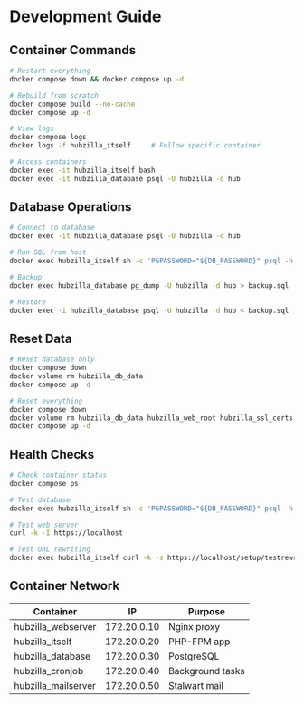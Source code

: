 # Development Guide

## Container Commands
```bash
# Restart everything
docker compose down && docker compose up -d

# Rebuild from scratch
docker compose build --no-cache
docker compose up -d

# View logs
docker compose logs
docker logs -f hubzilla_itself     # Follow specific container

# Access containers
docker exec -it hubzilla_itself bash
docker exec -it hubzilla_database psql -U hubzilla -d hub
```

## Database Operations
```bash
# Connect to database
docker exec -it hubzilla_database psql -U hubzilla -d hub

# Run SQL from host
docker exec hubzilla_itself sh -c 'PGPASSWORD="${DB_PASSWORD}" psql -h "${DB_HOST}" -p "${DB_PORT}" -U "${DB_USER}" -d "${DB_NAME}" -c "SELECT count(*) FROM account;"'

# Backup
docker exec hubzilla_database pg_dump -U hubzilla -d hub > backup.sql

# Restore
docker exec -i hubzilla_database psql -U hubzilla -d hub < backup.sql
```

## Reset Data
```bash
# Reset database only
docker compose down
docker volume rm hubzilla_db_data
docker compose up -d

# Reset everything
docker compose down
docker volume rm hubzilla_db_data hubzilla_web_root hubzilla_ssl_certs hubzilla_nginx_config
docker compose up -d
```

## Health Checks
```bash
# Check container status
docker compose ps

# Test database
docker exec hubzilla_itself sh -c 'PGPASSWORD="${DB_PASSWORD}" psql -h "${DB_HOST}" -p "${DB_PORT}" -U "${DB_USER}" -d "${DB_NAME}" -c "SELECT version();"'

# Test web server
curl -k -I https://localhost

# Test URL rewriting
docker exec hubzilla_itself curl -k -s https://localhost/setup/testrewrite
```

## Container Network
| Container | IP | Purpose |
|-----------|----|----|
| hubzilla_webserver | 172.20.0.10 | Nginx proxy |
| hubzilla_itself | 172.20.0.20 | PHP-FPM app |
| hubzilla_database | 172.20.0.30 | PostgreSQL |
| hubzilla_cronjob | 172.20.0.40 | Background tasks |
| hubzilla_mailserver | 172.20.0.50 | Stalwart mail |

